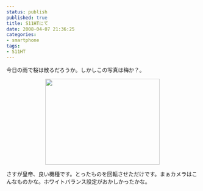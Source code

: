 ```yaml
---
status: publish
published: true
title: S11HTにて
date: 2008-04-07 21:36:25
categories:
- smartphone
tags:
- S11HT
---
```

今日の雨で桜は散るだろうか。しかしこの写真は梅か？。
<p style="text-align: center"><a href="http://junkai.org/blog/wp-content/uploads/2008/04/imag0007_.jpg"><img class="alignnone size-medium wp-image-81" title="imag0007_" src="http://junkai.org/blog/wp-content/uploads/2008/04/imag0007_-300x225.jpg" alt="" width="300" height="225" /></a></p>
さすが皇帝、良い機種です。とったものを回転させただけです。まぁカメラはこんなものかな。ホワイトバランス設定がおかしかったかな。
